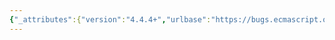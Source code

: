 ```yaml
---
{"_attributes":{"version":"4.4.4+","urlbase":"https://bugs.ecmascript.org/","maintainer":"dherman@mozilla.com"},"bug":{"bug_id":1524,"creation_ts":"2013-05-21 02:20:00 -0700","short_desc":"12.6.4 typos: Runtime Semantics: For In/Of Expression Evaluation Abstract Operation","delta_ts":"2013-07-15 17:03:31 -0700","product":"Draft for 6th Edition","component":"editorial issue","version":"Rev 15: May 14, 2013 Draft","rep_platform":"All","op_sys":"All","bug_status":"RESOLVED","resolution":"FIXED","priority":"Normal","bug_severity":"enhancement","everconfirmed":true,"reporter":{"uid":"wingo","name":"Andy Wingo"},"assigned_to":{"uid":"allen","name":"Allen Wirfs-Brock"},"long_desc":[{"commentid":4080,"comment_count":0,"who":{"uid":"wingo","name":"Andy Wingo"},"bug_when":"2013-05-21 02:20:16 -0700","thetext":"Some variables are \"exper\" instead of \"expr\"."},{"commentid":4191,"comment_count":1,"who":{"uid":"allen","name":"Allen Wirfs-Brock"},"bug_when":"2013-06-17 11:01:10 -0700","thetext":"fixed in rev 16 editor's draft"},{"commentid":4419,"comment_count":2,"who":{"uid":"allen","name":"Allen Wirfs-Brock"},"bug_when":"2013-07-15 17:03:31 -0700","thetext":"fixed in rev16 draft.  July 15, 2013"}]}}
---
```


